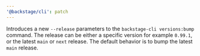 ```yaml
---
'@backstage/cli': patch
---
```


Introduces a new `--release` parameters to the `backstage-cli versions:bump` command.
The release can be either a specific version for example `0.99.1`, or the latest `main` or `next` release.
The default behavior is to bump the latest `main` release.
